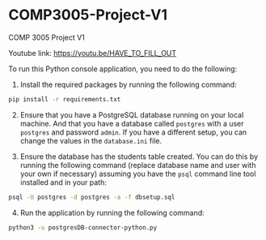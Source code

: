 # COMP3005-Project-V1

COMP 3005 Project V1

Youtube link: https://youtu.be/HAVE_TO_FILL_OUT

To run this Python console application, you need to do the following:

1. Install the required packages by running the following command:

```bash
pip install -r requirements.txt
```

2. Ensure that you have a PostgreSQL database running on your local machine. And that you have a database called `postgres` with a user `postgres` and password `admin`. If you have a different setup, you can change the values in the `database.ini` file.

3. Ensure the database has the students table created. You can do this by running the following command (replace database name and user with your own if necessary) assuming you have the `psql` command line tool installed and in your path:

```bash
psql -U postgres -d postgres -a -f dbsetup.sql
```

4. Run the application by running the following command:

```bash
python3 -u postgresDB-connector-python.py
```
